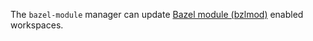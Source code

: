 The `bazel-module` manager can update [Bazel module (bzlmod)](https://bazel.build/external/module) enabled workspaces.
